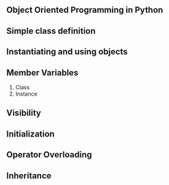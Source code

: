 ## Object Oriented Programming in Python 
## Simple class definition
## Instantiating and using objects
## Member Variables
1. Class
2. Instance
## Visibility 
## Initialization 
## Operator Overloading 
## Inheritance 
